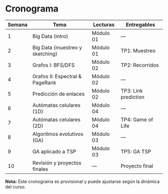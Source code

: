 # Cronograma

| Semana | Tema | Lecturas | Entregables |
|-------|------|----------|-------------|
| 1     | Big Data (intro) | Módulo 01 | — |
| 2     | Big Data (muestreo y sketching) | Módulo 01 | TP1: Muestreo |
| 3     | Grafos I: BFS/DFS | Módulo 02 | TP2: Recorridos |
| 4     | Grafos II: Espectral & PageRank | Módulo 02 | — |
| 5     | Predicción de enlaces | Módulo 02 | TP3: Link prediction |
| 6     | Autómatas celulares (1D) | Módulo 04 | — |
| 7     | Autómatas celulares (2D) | Módulo 04 | TP4: Game of Life |
| 8     | Algoritmos evolutivos (GA) | Módulo 03 | — |
| 9     | GA aplicado a TSP | Módulo 03 | TP5: GA TSP |
| 10    | Revisión y proyectos finales | — | Proyecto final |

**Nota:** Este cronograma es provisional y puede ajustarse según la dinámica del curso.
